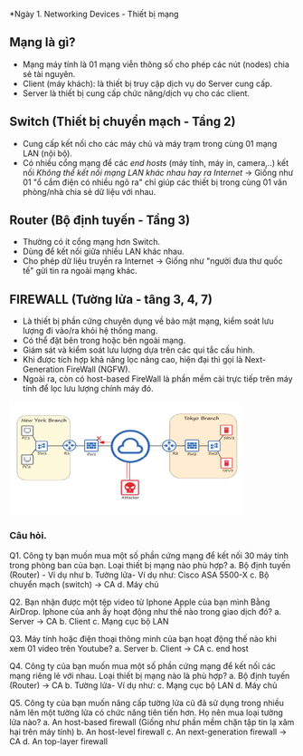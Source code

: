 *Ngày 1. Networking Devices - Thiết bị mạng

## Mạng là gì?
- Mạng máy tính là 01 mạng viễn thông số cho phép các nút (nodes) chia sẻ tài nguyên.
- Client (máy khách): là thiết bị truy cập dịch vụ do Server cung cấp.
- Server là thiết bị cung cấp chức năng/dịch vụ cho các client.

## Switch (Thiết bị chuyển mạch - Tầng 2)
- Cung cấp kết nối cho các máy chủ và máy trạm trong cùng 01 mạng LAN (nội bộ).
- Có nhiều cổng mạng để các *end hosts* (máy tính, máy in, camera,..) kết nối
*Không thể kết nối mạng LAN khác nhau hay ra Internet*
-> Giống như 01 "ổ cắm điện có nhiều ngõ ra" chỉ giúp các thiết bị trong cùng 01 văn phòng/nhà chia sẻ dữ liệu với nhau.

## Router (Bộ định tuyến - Tầng 3)
- Thường có ít cổng mạng hơn Switch.
- Dùng để kết nối giữa nhiều LAN khác nhau.
- Cho phép dữ liệu truyền ra Internet
-> Giống như "người đưa thư quốc tế" gửi tin ra ngoài mạng khác.
## FIREWALL (Tường lửa - tâng 3, 4, 7)
- Là thiết bị phần cứng chuyên dụng về bảo mật mạng, kiểm soát lưu lượng đi vào/ra khỏi hệ thống mang.
- Có thể đặt bên trong hoặc bên ngoài mạng.
- Giám sát và kiểm soát lưu lượng dựa trên các qui tắc cấu hình.
- Khi được tích hợp khả năng lọc nâng cao, hiện đại thì gọi là Next-Generation FireWall (NGFW).
- Ngoài ra, còn có host-based FireWall là phần mềm cài trực tiếp trên máy tính để lọc lưu lượng chính máy đó.

![Sơ đồ](img/d1_img1.png)

### Câu hỏi.
Q1. Công ty bạn muốn mua một số phần cứng mạng để kết nối 30 máy tính trong phòng ban của bạn. Loại thiết bị mạng nào phù hợp?
a. Bộ định tuyến (Router) - Ví dụ như 
b. Tường lửa- Ví dụ như: Cisco ASA 5500-X
c. Bộ chuyển mạch (switch) -> CA
d. Máy chủ

Q2. Bạn nhận được một tệp video từ Iphone Apple của bạn mình Bằng AirDrop. Iphone của anh ấy hoạt động như thế nào trong giao dịch đó?
a. Server -> CA
b. Client
c. Mạng cục bộ LAN

Q3. Máy tính hoặc điện thoại thông minh của bạn hoạt động thế nào khi xem 01 video trên Youtube?
a. Server
b. Client -> CA
c. end host

Q4. Công ty của bạn muốn mua một số phần cứng mạng để kết nối các mạng riêng lẻ với nhau. Loại thiết bị mạng nào là phù hợp?
a. Bộ định tuyến (Router) -> CA
b. Tường lửa- Ví dụ như: 
c. Mạng cục bộ LAN
d. Máy chủ

Q5. Công ty của bạn muốn nâng cấp tường lửa cũ đã sử dụng trong nhiều năm lên một tường lửa có chức năng tiên tiến hơn. Họ nên mua loại tường lửa nào?
a. An host-based firewall (Giống như phần mềm chặn tập tin lạ xâm hại trên máy tính)
b. An host-level firewall
c. An next-generation firewall -> CA
d. An top-layer firewall